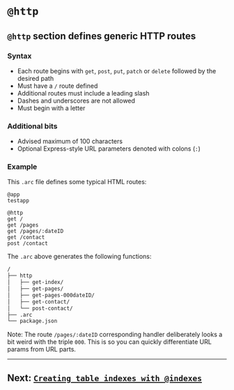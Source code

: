 # `@http`

## `@http` section defines generic HTTP routes

### Syntax

- Each route begins with `get`, `post`, `put`, `patch` or `delete` followed by the desired path
- Must have a `/` route defined
- Additional routes must include a leading slash
- Dashes and underscores are not allowed
- Must begin with a letter

### Additional bits
- Advised maximum of 100 characters
- Optional Express-style URL parameters denoted with colons (`:`)

### Example

This `.arc` file defines some typical HTML routes:

```arc
@app
testapp

@http
get /
get /pages
get /pages/:dateID
get /contact
post /contact
```

The `.arc` above generates the following functions:

```bash
/
├── http
│   ├── get-index/
│   ├── get-pages/
│   ├── get-pages-000dateID/
│   ├── get-contact/
│   └── post-contact/
├── .arc
└── package.json
```

Note: The route `/pages/:dateID` corresponding handler deliberately looks a bit weird with the triple `000`. This is so you can quickly differentiate URL params from URL parts. 


---

## Next: [`Creating table indexes with @indexes`](/reference/arc/indexes)

